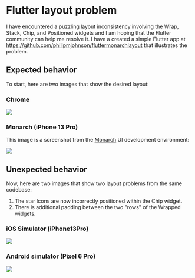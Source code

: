 # Flutter layout problem

I have encountered a puzzling layout inconsistency involving the Wrap, Stack, Chip, and Positioned widgets and I am hoping that the Flutter community can help me resolve it. I have a created a simple Flutter app at <https://github.com/philipmjohnson/fluttermonarchlayout> that illustrates the problem.

## Expected behavior

To start, here are two images that show the desired layout:

### Chrome

<img src="https://raw.githubusercontent.com/philipmjohnson/fluttermonarchlayout/main/images/chrome.png">

### Monarch (iPhone 13 Pro)

This image is a screenshot from the [Monarch](https://monarchapp.io/) UI development environment:

<img src="https://raw.githubusercontent.com/philipmjohnson/fluttermonarchlayout/main/images/monarch-iPhone13Pro.png">

## Unexpected behavior

Now, here are two images that show two layout problems from the same codebase:
1. The star Icons are now incorrectly positioned within the Chip widget.
2. There is additional padding between the two "rows" of the Wrapped widgets.

### iOS Simulator (iPhone13Pro)

<img src="https://raw.githubusercontent.com/philipmjohnson/fluttermonarchlayout/main/images/simulator-iPhone13Pro.png">

### Android simulator (Pixel 6 Pro)

<img src="https://raw.githubusercontent.com/philipmjohnson/fluttermonarchlayout/main/images/simulator-Pixel6Pro.png">
